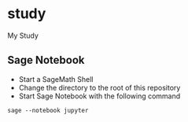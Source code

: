 # study
My Study

## Sage Notebook

* Start a SageMath Shell
* Change the directory to the root of this repository
* Start Sage Notebook with the following command

```
sage --notebook jupyter
```